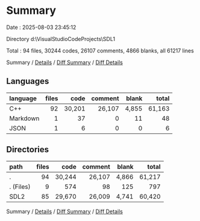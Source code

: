 # Summary

Date : 2025-08-03 23:45:12

Directory d:\\VisualStudioCodeProjects\\SDL1

Total : 94 files,  30244 codes, 26107 comments, 4866 blanks, all 61217 lines

Summary / [Details](details.md) / [Diff Summary](diff.md) / [Diff Details](diff-details.md)

## Languages
| language | files | code | comment | blank | total |
| :--- | ---: | ---: | ---: | ---: | ---: |
| C++ | 92 | 30,201 | 26,107 | 4,855 | 61,163 |
| Markdown | 1 | 37 | 0 | 11 | 48 |
| JSON | 1 | 6 | 0 | 0 | 6 |

## Directories
| path | files | code | comment | blank | total |
| :--- | ---: | ---: | ---: | ---: | ---: |
| . | 94 | 30,244 | 26,107 | 4,866 | 61,217 |
| . (Files) | 9 | 574 | 98 | 125 | 797 |
| SDL2 | 85 | 29,670 | 26,009 | 4,741 | 60,420 |

Summary / [Details](details.md) / [Diff Summary](diff.md) / [Diff Details](diff-details.md)